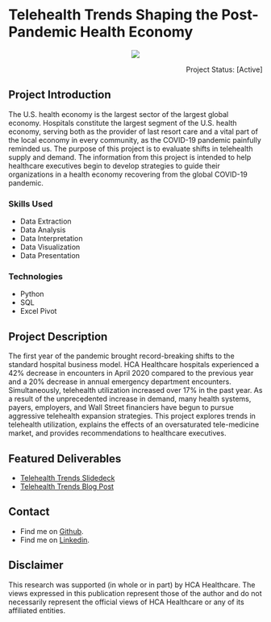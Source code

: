 # Telehealth Trends Shaping the Post-Pandemic Health Economy

<p align="center">
  <img src="/telehealth_thumbnail.jpg?raw=true"/>
 </p>

<p align="right"> 
Project Status: [Active]
 </p>
 
## Project Introduction
The U.S. health economy is the largest sector of the largest global economy. Hospitals constitute the largest segment of the U.S. health economy, serving both as the provider of last resort care and a vital part of the local economy in every community, as the COVID-19 pandemic painfully reminded us. The purpose of this project is to evaluate shifts in telehealth supply and demand. The information from this project is intended to help healthcare executives begin to develop strategies to guide their organizations in a health economy recovering from the global COVID-19 pandemic.


### Skills Used
* Data Extraction
* Data Analysis
* Data Interpretation
* Data Visualization
* Data Presentation

### Technologies
* Python
* SQL
* Excel Pivot


## Project Description
The first year of the pandemic brought record-breaking shifts to the standard hospital business model. HCA Healthcare hospitals experienced a 42% decrease in encounters in April 2020 compared to the previous year and a 20% decrease in annual emergency department encounters. Simultaneously, telehealth utilization increased over 17% in the past year. As a result of the unprecedented increase in demand, many health systems, payers, employers, and Wall Street financiers have begun to pursue aggressive telehealth expansion strategies. This project explores trends in telehealth utilization, explains the effects of an oversaturated tele-medicine market, and provides recommendations to healthcare executives.

## Featured Deliverables
* [Telehealth Trends Slidedeck](https://drive.google.com/file/d/1LwR3QHq3qfypS8KhZpYCOpEwi7RZdF2C/view?usp=sharing)
* [Telehealth Trends Blog Post](link)


## Contact
* Find me on [Github](https://github.com/chelseamcqueen).
* Find me on [Linkedin](https://www.linkedin.com/in/chelseamcqueen/).


## Disclaimer
This research was supported (in whole or in part) by HCA Healthcare. The views expressed in this publication represent those of the author and do not necessarily represent the official views of HCA Healthcare or any of its affiliated entities.
